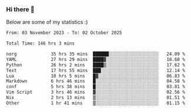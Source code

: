 ### Hi there 👋
Below are some of my statistics :)

<!--START_SECTION:waka-->

```txt
From: 03 November 2023 - To: 02 October 2025

Total Time: 146 hrs 3 mins

norg             35 hrs 35 mins  ██████░░░░░░░░░░░░░░░░░░░   24.09 %
YAML             27 hrs 29 mins  ████▓░░░░░░░░░░░░░░░░░░░░   18.60 %
Python           26 hrs 2 mins   ████▒░░░░░░░░░░░░░░░░░░░░   17.62 %
Text             17 hrs 55 mins  ███░░░░░░░░░░░░░░░░░░░░░░   12.14 %
Lua              10 hrs 5 mins   █▓░░░░░░░░░░░░░░░░░░░░░░░   06.83 %
Markdown         6 hrs 46 mins   █░░░░░░░░░░░░░░░░░░░░░░░░   04.58 %
conf             5 hrs 38 mins   █░░░░░░░░░░░░░░░░░░░░░░░░   03.81 %
Vim Script       3 hrs 46 mins   ▓░░░░░░░░░░░░░░░░░░░░░░░░   02.56 %
Nix              2 hrs 13 mins   ▒░░░░░░░░░░░░░░░░░░░░░░░░   01.51 %
Other            1 hr 41 mins    ▒░░░░░░░░░░░░░░░░░░░░░░░░   01.15 %
```

<!--END_SECTION:waka-->

<!--
**KlapenHz/KlapenHz** is a ✨ _special_ ✨ repository because its `README.md` (this file) appears on your GitHub profile.

Here are some ideas to get you started:

- 🔭 I’m currently working on ...
- 🌱 I’m currently learning ...
- 👯 I’m looking to collaborate on ...
- 🤔 I’m looking for help with ...
- 💬 Ask me about ...
- 📫 How to reach me: ...
- 😄 Pronouns: ...
- ⚡ Fun fact: ...
-->
